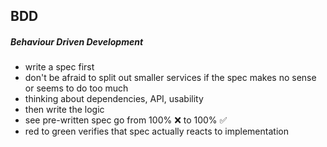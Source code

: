 ##  BDD

##### Behaviour Driven Development

* write a spec first
* don't be afraid to split out smaller services if the spec makes no sense or seems to do too much
* thinking about dependencies, API, usability
* then write the logic
* see pre-written spec go from 100% ❌ to 100% ✅
* red to green verifies that spec actually reacts to implementation
